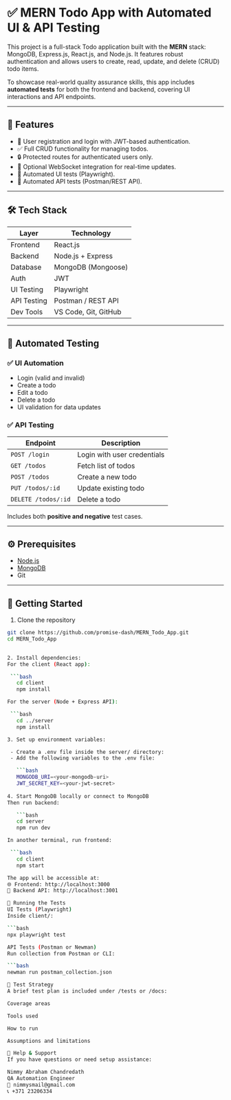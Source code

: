 # ✅ MERN Todo App with Automated UI & API Testing

This project is a full-stack Todo application built with the **MERN** stack: MongoDB, Express.js, React.js, and Node.js. It features robust authentication and allows users to create, read, update, and delete (CRUD) todo items.

To showcase real-world quality assurance skills, this app includes **automated tests** for both the frontend and backend, covering UI interactions and API endpoints.

---

## 🚀 Features

- 🔐 User registration and login with JWT-based authentication.
- ✅ Full CRUD functionality for managing todos.
- 🔒 Protected routes for authenticated users only.
- 🔁 Optional WebSocket integration for real-time updates.
- 🧪 Automated UI tests (Playwright).
- 🧪 Automated API tests (Postman/REST API).

---

## 🛠️ Tech Stack

| Layer         | Technology         |
|---------------|--------------------|
| Frontend      | React.js           |
| Backend       | Node.js + Express  |
| Database      | MongoDB (Mongoose) |
| Auth          | JWT                |
| UI Testing    | Playwright |
| API Testing   | Postman / REST API |
| Dev Tools     | VS Code, Git, GitHub |

---

## 🧪 Automated Testing

### ✅ UI Automation
- Login (valid and invalid)
- Create a todo
- Edit a todo
- Delete a todo
- UI validation for data updates

### ✅ API Testing
| Endpoint       | Description                |
|----------------|----------------------------|
| `POST /login`  | Login with user credentials |
| `GET /todos`   | Fetch list of todos         |
| `POST /todos`  | Create a new todo           |
| `PUT /todos/:id` | Update existing todo      |
| `DELETE /todos/:id` | Delete a todo          |

Includes both **positive and negative** test cases.

---

## ⚙️ Prerequisites

- [Node.js](https://nodejs.org/)
- [MongoDB](https://www.mongodb.com/)
- Git

---

## 🧭 Getting Started

1. Clone the repository

```bash
git clone https://github.com/promise-dash/MERN_Todo_App.git
cd MERN_Todo_App

   
2. Install dependencies:
For the client (React app):

 ```bash
   cd client
   npm install

For the server (Node + Express API):

 ```bash
   cd ../server
   npm install

3. Set up environment variables:

 - Create a .env file inside the server/ directory:
 - Add the following variables to the .env file:

   ```bash
   MONGODB_URI=<your-mongodb-uri>
   JWT_SECRET_KEY=<your-jwt-secret>
 
4. Start MongoDB locally or connect to MongoDB 
Then run backend:

   ```bash
   cd server
   npm run dev

In another terminal, run frontend:

 ```bash
   cd client
   npm start

The app will be accessible at:
🌐 Frontend: http://localhost:3000
🔗 Backend API: http://localhost:3001

🧪 Running the Tests
UI Tests (Playwright)
Inside client/:

```bash
npx playwright test

API Tests (Postman or Newman)
Run collection from Postman or CLI:

```bash
newman run postman_collection.json

📄 Test Strategy
A brief test plan is included under /tests or /docs:

Coverage areas

Tools used

How to run

Assumptions and limitations

🙋 Help & Support
If you have questions or need setup assistance:

Nimmy Abraham Chandredath
QA Automation Engineer
📧 nimmysmail@gmail.com
📞 +371 23206334
